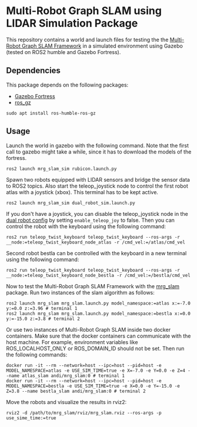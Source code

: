 # Multi-Robot Graph SLAM using LIDAR Simulation Package

This repository contains a world and launch files for testing the the [Multi-Robot Graph SLAM Framework](https://github.com/aserbremen/Multi-Robot-Graph-SLAM) in a simulated environment using Gazebo (tested on ROS2 humble and Gazebo Fortress).

## Dependencies

This package depends on the following packages:

- [Gazebo Fortress](https://gazebosim.org/docs/fortress/install)
- [ros_gz](https://github.com/gazebosim/ros_gz/tree/humble)

```
sudo apt install ros-humble-ros-gz
```

## Usage

Launch the world in gazebo with the following command. Note that the first call to gazebo might take a while, since it has to download the models of the fortress.

```
ros2 launch mrg_slam_sim rubicon.launch.py
```

Spawn two robots equipped with LIDAR sensors and bridge the sensor data to ROS2 topics. Also start the teleop_joystick node to control the first robot atlas with a joystick (xbox). This terminal has to be kept active.

```
ros2 launch mrg_slam_sim dual_robot_sim.launch.py
```

If you don't have a joystick, you can disable the teleop_joystick node in the [dual robot config](config/dual_robot_sim.yaml) by setting `enable_teleop_joy` to false. Then you can control the robot with the keyboard using the following command:

```
ros2 run teleop_twist_keyboard teleop_twist_keyboard --ros-args -r __node:=teleop_twist_keyboard_node_atlas -r /cmd_vel:=/atlas/cmd_vel
```

Second robot bestla can be controlled with the keyboard in a new terminal using the following command:

```
ros2 run teleop_twist_keyboard teleop_twist_keyboard --ros-args -r __node:=teleop_twist_keyboard_node_bestla -r /cmd_vel:=/bestla/cmd_vel
``` 

Now to test the Multi-Robot Graph SLAM Framework with the [mrg_slam](https://github.com/aserbremen/mrg_slam) package. Run two instances of the slam algorithm as follows:

```
ros2 launch mrg_slam mrg_slam.launch.py model_namespace:=atlas x:=-7.0 y:=0.0 z:=3.96 # terminal 1
ros2 launch mrg_slam mrg_slam.launch.py model_namespace:=bestla x:=0.0 y:=-15.0 z:=3.8 # terminal 2
```

Or use two instances of Multi-Robot Graph SLAM inside two docker containers. Make sure that the docker containers can communicate with the host machine. For example, environment variables like ROS_LOCALHOST_ONLY or ROS_DOMAIN_ID should not be set. Then run the following commands:

``` 
docker run -it --rm --network=host --ipc=host --pid=host -e MODEL_NAMESPACE=atlas -e USE_SIM_TIME=true -e X=-7.0 -e Y=0.0 -e Z=4 --name atlas_slam andi/mrg_slam:0 # terminal 1
docker run -it --rm --network=host --ipc=host --pid=host -e MODEL_NAMESPACE=bestla -e USE_SIM_TIME=true -e X=0.0 -e Y=-15.0 -e Z=3.8 --name bestla_slam andi/mrg_slam:0 # terminal 2
```

Move the robots and visualize the results in rviz2:

```
rviz2 -d /path/to/mrg_slam/rviz/mrg_slam.rviz --ros-args -p use_sime_time:=true
```
